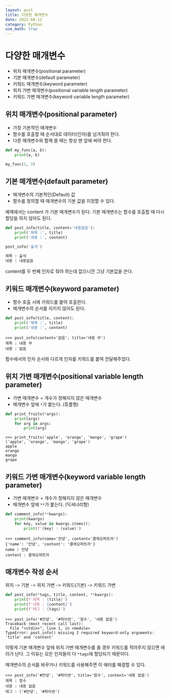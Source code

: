 ```yaml
---
layout: post
title: 다양한 매개변수
date: 2022-08-12
category: Python
use_math: true
---
```


# 다양한 매개변수


- 위치 매개변수(positional parameter)
- 기본 매개변수(default parameter)
- 키워드 매개변수(keyword parameter)
- 위치 가변 매개변수(positional variable length parameter)
- 키워드 가변 매개변수(keyword variable length parameter)

## 위치 매개변수(positional parameter)

- 가장 기본적인 매개변수
- 함수를 호출할 때 순서대로 데이터(인자)를 넘겨줘야 한다.
- 다른 매개변수와 함께 쓸 때는 항상 맨 앞에 써야 한다.

```python
def my_func(a, b):
    print(a, b)

my_func(2, 3)
```

## 기본 매개변수(default parameter)

- 매개변수의 기본적인(Default) 값
- 함수를 정의할 때 매개변수의 기본 값을 지정할 수 있다. 

예제에서는 content 가 기본 매개변수가 된다. 기본 매개변수는 함수를 호출할 때 다시 할당을 하지 않아도 된다.

```python
def post_info(title, content='내용없음'):
    print('제목 :', title)
    print('내용 :', content)

post_info('출석')

제목 : 출석
내용 : 내용없음
```

content를 두 번째 인자로 줘야 하는데 없으니깐 그냥 기본값을 쓴다.

## 키워드 매개변수(keyword parameter)

- 함수 호출 시에 키워드를 붙여 호출한다.
- 매개변수의 순서를 지키지 않아도 된다.

```python
def post_info(title, content):
    print('제목 :', title)
    print('내용 :', content)
```

```
>>> post_info(content='없음', title='내용 무')
제목 : 내용 무
내용 : 없음
```

함수에서의 인자 순서와 다르게 인자를 키워드를 붙여 전달해주었다. 

## 위치 가변 매개변수(positional variable length parameter)

- 가변 매개변수 = 개수가 정해지지 않은 매개변수
- 매개변수 앞에 `*`가 붙는다. (튜플형)

```python
def print_fruits(*args):
    print(args)
    for arg in args:
        print(arg)
```
```
>>> print_fruits('apple', 'orange', 'mango', 'grape')
('apple', 'orange', 'mango', 'grape')
apple
orange
mango
grape
```


## 키워드 가변 매개변수(keyword variable length parameter)

- 가변 매개변수 = 개수가 정해지지 않은 매개변수
- 매개변수 앞에 `**`가 붙는다. (딕셔너리형)

```python
def comment_info(**kwargs):
    print(kwargs)
    for key, value in kwargs.items():
        print(f'{key} : {value}')
```

```
>>> comment_info(name='안녕', content='클레오파트라')
{'name': '안녕', 'content': '클레오파트라'}
name : 안녕
content : 클레오파트라
```

## 매개변수 작성 순서

위치 -> 기본 -> 위치 가변 -> 키워드(기본) -> 키워드 가변

```python
def post_info(*tags, title, content, **kwargs):
    print(f'제목 : {title}')
    print(f'내용 : {content}')
    print(f'태그 : {tags}')
```

```
>>> post_info('#안녕', '#파이썬', '함수', '내용 없음')
Traceback (most recent call last):
  File "<stdin>", line 1, in <module>
TypeError: post_info() missing 2 required keyword-only arguments: 'title' and 'content'
```
이렇게 기본 매개변수 앞에 위치 가변 매개변수를 쓸 경우 키워드를 적어주지 않으면 에러가 난다. 그 이유는 모든 인자들이 다 `*tags`에 할당되기 때문이다.

매개변수의 순서를 바꾸거나 키워드를 사용해주면 이 에러를 해결할 수 있다.

```
>>> post_info('#안녕', '#파이썬', title='함수', content='내용 없음')
제목 : 함수
내용 : 내용 없음
태그 : ('#안녕', '#파이썬')
```






